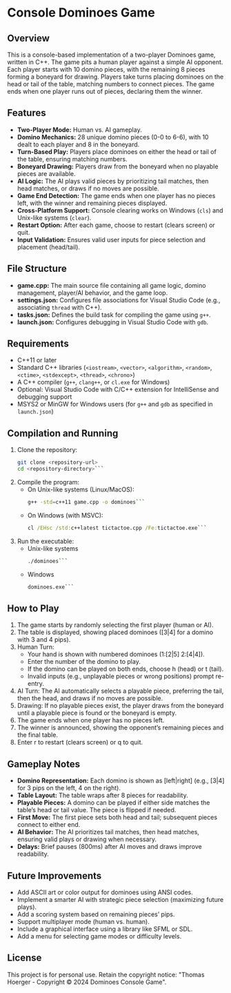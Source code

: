 # Console Dominoes Game

## Overview
This is a console-based implementation of a two-player Dominoes game, written in C++. The game pits a human player against a simple AI opponent. Each player starts with 10 domino pieces, with the remaining 8 pieces forming a boneyard for drawing. Players take turns placing dominoes on the head or tail of the table, matching numbers to connect pieces. The game ends when one player runs out of pieces, declaring them the winner.

## Features
- **Two-Player Mode:** Human vs. AI gameplay.
- **Domino Mechanics:** 28 unique domino pieces (0-0 to 6-6), with 10 dealt to each player and 8 in the boneyard.
- **Turn-Based Play:** Players place dominoes on either the head or tail of the table, ensuring matching numbers.
- **Boneyard Drawing:** Players draw from the boneyard when no playable pieces are available.
- **AI Logic:** The AI plays valid pieces by prioritizing tail matches, then head matches, or draws if no moves are possible.
- **Game End Detection:** The game ends when one player has no pieces left, with the winner and remaining pieces displayed.
- **Cross-Platform Support:** Console clearing works on Windows (`cls`) and Unix-like systems (`clear`).
- **Restart Option:** After each game, choose to restart (clears screen) or quit.
- **Input Validation:** Ensures valid user inputs for piece selection and placement (head/tail).

## File Structure
- **game.cpp:** The main source file containing all game logic, domino management, player/AI behavior, and the game loop.
- **settings.json:** Configures file associations for Visual Studio Code (e.g., associating `thread` with C++).
- **tasks.json:** Defines the build task for compiling the game using `g++`.
- **launch.json:** Configures debugging in Visual Studio Code with `gdb`.

## Requirements
- C++11 or later
- Standard C++ libraries (`<iostream>`, `<vector>`, `<algorithm>`, `<random>`, `<ctime>`, `<stdexcept>`, `<thread>`, `<chrono>`)
- A C++ compiler (`g++`, `clang++`, or `cl.exe` for Windows)
- Optional: Visual Studio Code with C/C++ extension for IntelliSense and debugging support
- MSYS2 or MinGW for Windows users (for `g++` and `gdb` as specified in `launch.json`)

## Compilation and Running
1. Clone the repository:
   ```bash
   git clone <repository-url>
   cd <repository-directory>```
2. Compile the program:
	- On Unix-like systems (Linux/MacOS):
		```bash
		g++ -std=c++11 game.cpp -o dominoes```
	- On Windows (with MSVC):
		```cmd
		cl /EHsc /std:c++latest tictactoe.cpp /Fe:tictactoe.exe```
3. Run the executable:
	- Unix-like systems
		```bash
		./dominoes```
	- Windows
		```cmd
		dominoes.exe```
		
## How to Play
1. The game starts by randomly selecting the first player (human or AI).
2. The table is displayed, showing placed dominoes ([3|4] for a domino with 3 and 4 pips).
3. Human Turn:
	- Your hand is shown with numbered dominoes (1:[2|5] 2:[4|4]).
	- Enter the number of the domino to play.
	- If the domino can be played on both ends, choose h (head) or t (tail).
	- Invalid inputs (e.g., unplayable pieces or wrong positions) prompt re-entry.
4. AI Turn: The AI automatically selects a playable piece, preferring the tail, then the head, and draws if no moves are possible.
5. Drawing: If no playable pieces exist, the player draws from the boneyard until a playable piece is found or the boneyard is empty.
6. The game ends when one player has no pieces left.
7. The winner is announced, showing the opponent’s remaining pieces and the final table.
8. Enter r to restart (clears screen) or q to quit.

## Gameplay Notes
- **Domino Representation:** Each domino is shown as [left|right] (e.g., [3|4] for 3 pips on the left, 4 on the right).
- **Table Layout:** The table wraps after 8 pieces for readability.
- **Playable Pieces:** A domino can be played if either side matches the table’s head or tail value. The piece is flipped if needed.
- **First Move:** The first piece sets both head and tail; subsequent pieces connect to either end.
- **AI Behavior:** The AI prioritizes tail matches, then head matches, ensuring valid plays or drawing when necessary.
- **Delays:** Brief pauses (800ms) after AI moves and draws improve readability.

## Future Improvements
- Add ASCII art or color output for dominoes using ANSI codes.
- Implement a smarter AI with strategic piece selection (maximizing future plays).
- Add a scoring system based on remaining pieces’ pips.
- Support multiplayer mode (human vs. human).
- Include a graphical interface using a library like SFML or SDL.
- Add a menu for selecting game modes or difficulty levels.

## License
This project is for personal use. Retain the copyright notice: "Thomas Hoerger - Copyright © 2024 Dominoes Console Game".